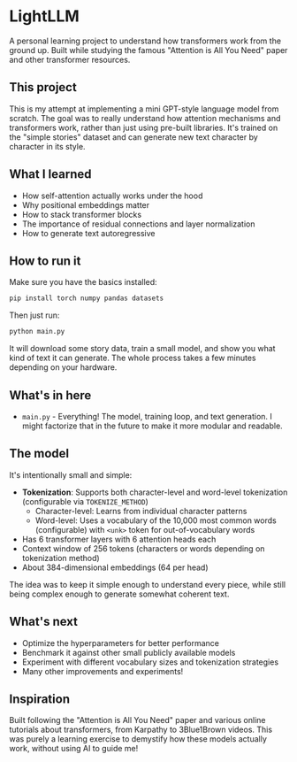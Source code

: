 # LightLLM

A personal learning project to understand how transformers work from the ground up. Built while studying the famous "Attention is All You Need" paper and other transformer resources.

## This project

This is my attempt at implementing a mini GPT-style language model from scratch. The goal was to really understand how attention mechanisms and transformers work, rather than just using pre-built libraries. It's trained on the "simple stories" dataset and can generate new text character by character in its style.

## What I learned

- How self-attention actually works under the hood
- Why positional embeddings matter
- How to stack transformer blocks
- The importance of residual connections and layer normalization
- How to generate text autoregressive

## How to run it

Make sure you have the basics installed:
```bash
pip install torch numpy pandas datasets
```

Then just run:
```bash
python main.py
```

It will download some story data, train a small model, and show you what kind of text it can generate. The whole process takes a few minutes depending on your hardware.

## What's in here

- `main.py` - Everything! The model, training loop, and text generation. I might factorize that in the future to make it more modular and readable.

## The model

It's intentionally small and simple:
- **Tokenization**: Supports both character-level and word-level tokenization (configurable via `TOKENIZE_METHOD`)
  - Character-level: Learns from individual character patterns
  - Word-level: Uses a vocabulary of the 10,000 most common words (configurable) with `<unk>` token for out-of-vocabulary words
- Has 6 transformer layers with 6 attention heads each
- Context window of 256 tokens (characters or words depending on tokenization method)
- About 384-dimensional embeddings (64 per head)

The idea was to keep it simple enough to understand every piece, while still being complex enough to generate somewhat coherent text.

## What's next
- Optimize the hyperparameters for better performance
- Benchmark it against other small publicly available models
- Experiment with different vocabulary sizes and tokenization strategies
- Many other improvements and experiments!

## Inspiration

Built following the "Attention is All You Need" paper and various online tutorials about transformers, from Karpathy to 3Blue1Brown videos. This was purely a learning exercise to demystify how these models actually work, without using AI to guide me!
